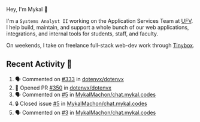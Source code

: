 Hey, I'm Mykal 👋

I'm a `Systems Analyst II` working on the Application Services Team at [UFV](https://ufv.ca). 
I help build, maintain, and support a whole bunch of our web applications, integrations, and internal tools for students, staff, and faculty.

On weekends, I take on freelance full-stack web-dev work through [Tinybox](https://tinybox.dev).

## Recent Activity 🚀

<!--START_SECTION:activity-->
1. 🗣 Commented on [#333](https://github.com/dotenvx/dotenvx/issues/333#issuecomment-2309350066) in [dotenvx/dotenvx](https://github.com/dotenvx/dotenvx)
2. 💪 Opened PR [#350](https://github.com/dotenvx/dotenvx/pull/350) in [dotenvx/dotenvx](https://github.com/dotenvx/dotenvx)
3. 🗣 Commented on [#5](https://github.com/MykalMachon/chat.mykal.codes/issues/5#issuecomment-2303542003) in [MykalMachon/chat.mykal.codes](https://github.com/MykalMachon/chat.mykal.codes)
4. 🔒 Closed issue [#5](https://github.com/MykalMachon/chat.mykal.codes/issues/5) in [MykalMachon/chat.mykal.codes](https://github.com/MykalMachon/chat.mykal.codes)
5. 🗣 Commented on [#3](https://github.com/MykalMachon/chat.mykal.codes/issues/3#issuecomment-2303541522) in [MykalMachon/chat.mykal.codes](https://github.com/MykalMachon/chat.mykal.codes)
<!--END_SECTION:activity-->
